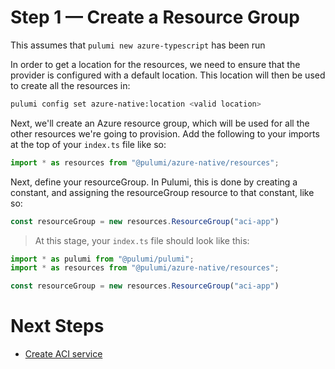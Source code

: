 # Step 1 &mdash; Create a Resource Group

This assumes that `pulumi new azure-typescript` has been run

In order to get a location for the resources, we need to ensure that the provider is configured with a default location. This location will then
be used to create  all the resources in:

```bash
pulumi config set azure-native:location <valid location>
```

Next, we'll create an Azure resource group, which will be used for all the other resources we're going to provision. Add the following to your imports at the top of your `index.ts` file like so:

```typescript
import * as resources from "@pulumi/azure-native/resources";
```

Next, define your resourceGroup. In Pulumi, this is done by creating a constant, and assigning the resourceGroup resource to that constant, like so:

```typescript
const resourceGroup = new resources.ResourceGroup("aci-app")
```

> At this stage, your `index.ts` file should look like this:

```typescript
import * as pulumi from "@pulumi/pulumi";
import * as resources from "@pulumi/azure-native/resources";

const resourceGroup = new resources.ResourceGroup("aci-app")
```

# Next Steps

* [Create ACI service](../lab-02/README.md)
